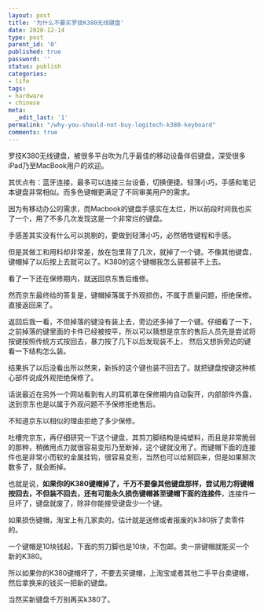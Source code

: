```yaml
---
layout: post
title: '为什么不要买罗技K380无线键盘'
date: 2020-12-14
type: post
parent_id: '0'
published: true
password: ''
status: publish
categories:
- life
tags:
- hardware
- chinese
meta:
  _edit_last: '1'
permalink: "/why-you-should-not-buy-logitech-k380-keyboard"
comments: true
---
```


罗技K380无线键盘，被很多平台吹为几乎最佳的移动设备伴侣键盘，深受很多iPad乃至MacBook用户的欢迎。

其优点有：蓝牙连接，最多可以连接三台设备，切换便捷。轻薄小巧，手感和笔记本键盘非常相似。而多色键帽更满足了不同审美用户的需求。

因为有移动办公的需求，而Macbook的键盘手感实在太烂，所以前段时间我也买了一个，用了不多几次发现这是一个非常烂的键盘。

手感差其实没有什么可以挑剔的，要做到轻薄小巧，必然牺牲键程和手感。

但是其做工和用料却非常差，放在包里背了几次，就掉了一个键。不像其他键盘，键帽掉了以后按上去就可以了。K380的这个键帽我怎么装都装不上去。

看了一下还在保修期内，就送回京东售后维修。

然而京东最终给的答复是，键帽掉落属于外观损伤，不属于质量问题，拒绝保修。直接返回来了。

返回后我一看，不但掉落的键没有装上去，旁边还多掉了一个键。仔细看了一下，之前掉落的键里面的卡件已经被按平，所以可以猜想是京东的售后人员先是尝试将按键按照传统方式按回去，暴力按了几下以后发现装不上，
然后又想拆旁边的键看一下结构怎么装。

结果拆了以后没看出所以然来，新拆的这个键也装不回去了。就把键盘按键这种核心部件说成外观拒绝保修了。

话说最近在另外一个网站看到有人的耳机罩在保修期内自动裂开，内部部件外露，送到京东也是以属于外观问题不予保修拒绝售后。

不知道京东以相似的理由拒绝了多少保修。

吐槽完京东，再仔细研究一下这个键盘，其剪刀脚结构是纯塑料，而且是非常脆弱的那种，稍微用点力就很容易变形乃至断掉，这个键就没用了。而键帽下面的连接件也是非常小而软的金属挂钩，很容易变形，当然也可以给掰回来，但是如果掰次数多了，就会断掉。

也就是说，**如果你的K380键帽掉了，千万不要像其他键盘那样，尝试用力将键帽按回去，不但装不回去，还有可能永久损伤键帽甚至键帽下面的连接件**，连接件一旦坏了，键盘就废了，除非你能接受键盘少一个键。

如果损伤键帽，淘宝上有几家卖的，估计就是送修或者报废的k380拆了卖零件的。

一个键帽是10块钱起，下面的剪刀脚也是10块，不包邮。卖一排键帽就能买一个新的K380。

所以如果你的K380键帽坏了，不要去买键帽，上淘宝或者其他二手平台卖键帽，然后拿换来的钱买一把新的键盘。

当然买新键盘千万别再买k380了。


















